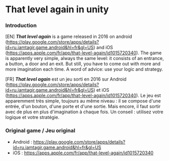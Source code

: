 # That level again in unity
### Introduction
[EN] ***That level again*** is a game released in 2016 on android (https://play.google.com/store/apps/details?id=ru.iamtagir.game.android&hl=fr&gl=US) and iOS (https://apps.apple.com/fr/app/that-level-again/id1015720340). The game is apparently very simple, always the same level: it consists of an entrance, a button, a door and an exit. But still, you have to come out with more and more imagination each time. A word of advice: use your logic and strategy.

[FR] ***That level again*** est un jeu sorti en 2016 sur Android (https://play.google.com/store/apps/details?id=ru.iamtagir.game.android&hl=fr&gl=US) et iOS (https://apps.apple.com/fr/app/that-level-again/id1015720340). Le jeu est apparemment très simple, toujours au même niveau : il se compose d'une entrée, d'un bouton, d'une porte et d'une sortie. Mais encore, il faut sortir avec de plus en plus d'imagination à chaque fois. Un conseil : utilisez votre logique et votre stratégie.

### Original game / Jeu original
- Android : https://play.google.com/store/apps/details?id=ru.iamtagir.game.android&hl=fr&gl=US
- iOS : https://apps.apple.com/fr/app/that-level-again/id1015720340
